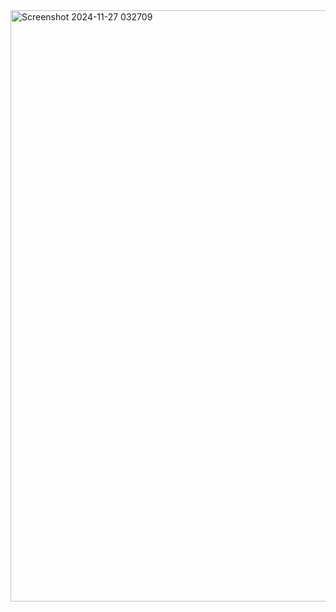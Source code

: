 <img width="946" alt="Screenshot 2024-11-27 032709" src="https://github.com/user-attachments/assets/6a361170-486f-49fa-a275-f1486a2be675">

